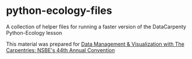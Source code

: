 # python-ecology-files
A collection of helper files for running a faster version of the DataCarpenty Python-Ecology lesson

This material was prepared for [Data Management & Visualization with The Carpentries: NSBE's 44th Annual Convention](https://kariljordan.github.io/2018-03-22-NSBE/)
